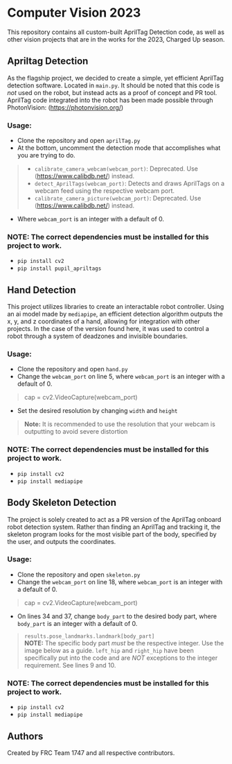 # Computer Vision 2023
 This repository contains all custom-built AprilTag Detection code, as well as other vision projects that are in the works for the 2023, Charged Up season.
 
## Apriltag Detection
 As the flagship project, we decided to create a simple, yet efficient AprilTag detection software. Located in `main.py`. It should be noted that this code is *not* used on the robot, but instead acts as a proof of concept and PR tool. AprilTag code integrated into the robot has been made possible through PhotonVision: (https://photonvision.org/)
### Usage:
 - Clone the repository and open `aprilTag.py`
 - At the bottom, uncomment the detection mode that accomplishes what you are trying to do.
 > - `calibrate_camera_webcam(webcam_port)`: Deprecated. Use (https://www.calibdb.net/) instead.
 > - `detect_AprilTags(webcam_port)`: Detects and draws AprilTags on a webcam feed using the respective webcam port.
 > - `calibrate_camera_picture(webcam_port)`: Deprecated. Use (https://www.calibdb.net/) instead.
 - Where `webcam_port` is an integer with a default of 0.

### NOTE: The correct dependencies must be installed for this project to work.
 - `pip install cv2`
 - `pip install pupil_apriltags`

## Hand Detection
 This project utilizes libraries to create an interactable robot controller. Using an ai model made by `mediapipe`, an efficient detection algorithm outputs the x, y, and z coordinates of a hand, allowing for integration with other projects. In the case of the version found here, it was used to control a robot through a system of deadzones and invisible boundaries.
 
### Usage:
 - Clone the repository and open `hand.py`
 - Change the `webcam_port` on line 5, where `webcam_port` is an integer with a default of 0.
 > cap = cv2.VideoCapture(webcam_port)
 - Set the desired resolution by changing `width` and `height`
 > **Note:** It is recommended to use the resolution that your webcam is outputting to avoid severe distortion

### NOTE: The correct dependencies must be installed for this project to work.
 - `pip install cv2`
 - `pip install mediapipe`
 
## Body Skeleton Detection
 The project is solely created to act as a PR version of the AprilTag onboard robot detection system.  Rather than finding an AprilTag and tracking it, the skeleton program looks for the most visible part of the body, specified by the user, and outputs the coordinates.
 
### Usage:
 - Clone the repository and open `skeleton.py`
 - Change the `webcam_port` on line 18, where `webcam_port` is an integer with a default of 0.
  > cap = cv2.VideoCapture(webcam_port)
 - On lines 34 and 37, change `body_part` to the desired body part, where `body_part` is an integer with a default of 0.
  > `results.pose_landmarks.landmark[body_part]` <br>
  > **NOTE:** The specific body part *must* be the respective integer.  Use the image below as a guide. `left_hip` and `right_hip` have been specifically put into the code and are *NOT* exceptions to the integer requirement. See lines 9 and 10.
  
### NOTE: The correct dependencies must be installed for this project to work.
 - `pip install cv2`
 - `pip install mediapipe`

## Authors
Created by FRC Team 1747 and all respective contributors.
